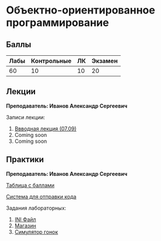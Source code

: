# Объектно-ориентированное программирование

## Баллы

| Лабы | Контрольные | ЛК | Экзамен |
| :--- | :--- | :--- | :--- |
| 60 | 10 | 10 | 20 |

## Лекции

**Преподаватель: Иванов Александр Сергеевич**

Записи лекции:

1. [Ввводная лекция \(07.09\)](https://yadi.sk/d/iGz5-Vunb5dKHA/2020-09-07.mp4?w=1)
2. Сoming soon
3. Coming soon

## Практики

**Преподаватель: Иванов Александр Сергеевич**

[Таблица с баллами](https://docs.google.com/spreadsheets/d/1H75MoSvL-165x5aM-p26eFZcY57UYx0gPtOHhvpGYGw/edit#gid=1466777734)

[Система для отправки кода](https://reports.artrey.ru)

Задания лабораторных:

1. [INI Файл](https://niuitmo-my.sharepoint.com/:b:/g/personal/i_ser_i_niuitmo_ru/Ebs7D289MepIhH8vyl_UaoQB5rbVoQwpmYh69aggLiUHTQ)
2. [Магазин](https://niuitmo-my.sharepoint.com/:b:/g/personal/i_ser_i_niuitmo_ru/ET2kULbccf5BmU1C7E1YDC8BJ5AykF46r9S8GOj2olZx1w?e=Xt7DcA)
3. [Симулятор гонок](https://niuitmo-my.sharepoint.com/:b:/g/personal/i_ser_i_niuitmo_ru/EZvnhUJl0X5Hn7fffFGHZ7ABjONG5BL_mG7OScZx00PO7w?e=nM1XMr)


